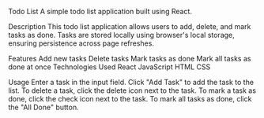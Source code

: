 Todo List
A simple todo list application built using React.

Description
This todo list application allows users to add, delete, and mark tasks as done. Tasks are stored locally using browser's local storage, ensuring persistence across page refreshes.

Features
Add new tasks
Delete tasks
Mark tasks as done
Mark all tasks as done at once
Technologies Used
React
JavaScript
HTML
CSS

Usage
Enter a task in the input field.
Click "Add Task" to add the task to the list.
To delete a task, click the delete icon next to the task.
To mark a task as done, click the check icon next to the task.
To mark all tasks as done, click the "All Done" button.
